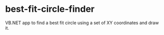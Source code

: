 # best-fit-circle-finder
VB.NET app to find a best fit circle using a set of XY coordinates and draw it.
